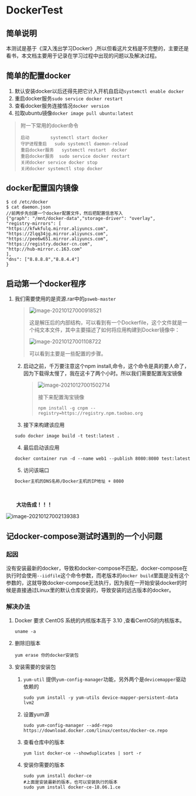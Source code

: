 # DockerTest

## 简单说明

​           本测试是基于《深入浅出学习Docker》,所以但看这片文档是不完整的，主要还是看书，本文档主要用于记录在学习过程中出现的问题以及解决过程。

## 简单的配置docker

1. 默认安装docker以后还得先把它计入开机自启动`systemctl enable docker`
2. 重启docker服务`sudo service docker restart`
3. 查看docker服务连接情况`docker version`
4. 拉取ubuntu镜像`docker image pull ubuntu:latest`

  >附一下常用的docker命令
  >
  >```docker
  >启动        systemctl start docker
  >守护进程重启   sudo systemctl daemon-reload
  >重启docker服务   systemctl restart  docker
  >重启docker服务  sudo service docker restart
  >关闭docker service docker stop
  >关闭docker systemctl stop docker
  >```

## docker配置国内镜像

```Linux
$ cd /etc/docker
$ cat daemon.json 
//前两步先创建一个docker配置文件，然后把配置信息写入
{"graph": "/mnt/docker-data","storage-driver": "overlay",
"registry-mirrors": [
"https://kfwkfulq.mirror.aliyuncs.com",
"https://2lqq34jg.mirror.aliyuncs.com",
"https://pee6w651.mirror.aliyuncs.com",
"https://registry.docker-cn.com",
"http://hub-mirror.c.163.com"
],
"dns": ["8.8.8.8","8.8.4.4"]
}
```

## 启动第一个docker程序

1. 我们需要使用的是资源.rar中的`psweb-master`

   > ![image-20210127000918521](C:\Users\Norxus\AppData\Roaming\Typora\typora-user-images\image-20210127000918521.png)
   >
   > 这是解压后的内部结构，可以看到有一个Dockerfile，这个文件就是一个纯文本文件，其中主要描述了如何将应用构建到Docker镜像中：
   >
   > ![image-20210127001108722](C:\Users\Norxus\AppData\Roaming\Typora\typora-user-images\image-20210127001108722.png)
   >
   > 可以看到主要是一些配置的步骤。

   2. 启动之前，千万要注意这个npm install,命令，这个命令是真的要人命了，因为下载得太慢了，我在这卡了两个小时。所以我们需要配置淘宝镜像

      > ![image-20210127001502714](C:\Users\Norxus\AppData\Roaming\Typora\typora-user-images\image-20210127001502714.png)
      >
      > 接下来配置淘宝镜像
      >
      > ```shell
      > npm install -g cnpm --registry=https://registry.npm.taobao.org
      > ```

   3. 接下来构建该应用

     ```shell
   sudo docker image build -t test:latest .
     ```

   4. 最后启动该应用

   ```shell
   docker container run -d --name web1 --publish 8080:8080 test:latest
   ```

   5. 访问该端口

   ```txt
   Docker主机的DNS名称/Docker主机的IP地址 + 8080
   ```

   ​                                                                          

   ​                                                                            **大功告成！！！**

   

![image-20210127002139383](C:\Users\Norxus\AppData\Roaming\Typora\typora-user-images\image-20210127002139383.png)

## 记docker-compose测试时遇到的一个小问题

### 起因

没有安装最新的docker，导致和docker-compose不匹配，docker-compose在执行时会使用`--iidfile`这个命令参数，而老版本的`docker build`里面是没有这个参数的，这就导致docker-compose无法执行，因为我在一开始安装docker的时候是直接通过Linux里的默认仓库安装的，导致安装的远古版本的docker。

### 解决办法

1. Docker 要求 CentOS 系统的内核版本高于 3.10 ,查看CentOS的内核版本。 

   ```shell
   uname -a
   ```

2. 删除旧版本

   ```shell
   yum erase 你的docker安装包
   ```

3. 安装需要的安装包

   1. `yum-util` 提供`yum-config-manager`功能，另外两个是`devicemapper`驱动依赖的

      ```shell
      sudo yum install -y yum-utils device-mapper-persistent-data lvm2
      ```

   2. 设置yum源

      ```shell
      sudo yum-config-manager --add-repo https://download.docker.com/linux/centos/docker-ce.repo
      ```

   3. 查看仓库中的版本

      ```shell
      yum list docker-ce --showduplicates | sort -r
      ```

   4. 安装你需要的版本

      ```shell
      sudo yum install docker-ce
      #上面是安装最新的版本，也可以安装执行的版本
      sudo yum install docker-ce-18.06.1.ce  
      ```

      